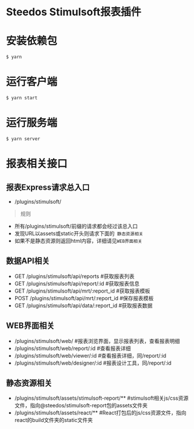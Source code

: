 # Steedos Stimulsoft报表插件

# 安装依赖包

```
$ yarn
```

# 运行客户端
```
$ yarn start
```

# 运行服务端
```
$ yarn server
```

# 报表相关接口

## 报表Express请求总入口
- /plugins/stimulsoft/
> 规则 
- 所有/plugins/stimulsoft/前缀的请求都会经过该总入口
- 发现URL以assets或static开头则请求下面的` 静态资源相关`
- 如果不是静态资源则返回html内容，详细请见`WEB界面相关`

## 数据API相关
- GET /plugins/stimulsoft/api/reports #获取报表列表
- GET /plugins/stimulsoft/api/report/:id #获取报表信息
- GET /plugins/stimulsoft/api/mrt/:report_id #获取报表模板
- POST /plugins/stimulsoft/api/mrt/:report_id #保存报表模板
- GET /plugins/stimulsoft/api/data/:report_id #获取报表数据

## WEB界面相关
- /plugins/stimulsoft/web/ #报表浏览界面，显示报表列表，查看报表明细
- /plugins/stimulsoft/web/report/:id #查看报表详细
- /plugins/stimulsoft/web/viewer/:id #查看报表详细，同/report/:id
- /plugins/stimulsoft/web/designer/:id #报表设计工具，同/report/:id


## 静态资源相关
- /plugins/stimulsoft/assets/stimulsoft-report/** #stimulsoft相关js/css资源文件，指向@steedos/stimulsoft-report包的assets文件夹
- /plugins/stimulsoft/assets/react/** #React打包后的js/css资源文件，指向react的build文件夹的static文件夹



